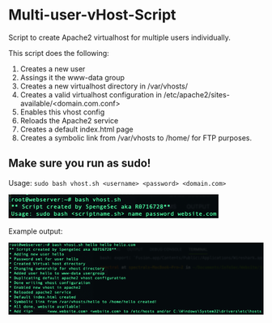 # Multi-user-vHost-Script
Script to create Apache2 virtualhost for multiple users individually.

This script does the following:
1) Creates a new user
2) Assings it the www-data group
3) Creates a new virtualhost directory in /var/vhosts/
4) Creates a valid virtualhost configuration in /etc/apache2/sites-available/<domain.com.conf>
5) Enables this vhost config
6) Reloads the Apache2 service
7) Creates a default index.html page
8) Creates a symbolic link from /var/vhosts to /home/<username> for FTP purposes.

## Make sure you run as sudo! 

Usage: `sudo bash vhost.sh <username> <password> <domain.com>`
  
![Usage](/images/usage.png)

Example output:

![Output](/images/output.png)
